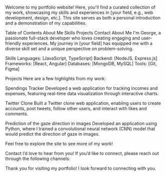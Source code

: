Welcome to my portfolio website! Here, you'll find a curated collection of my work, showcasing my skills and experiences in [your field, e.g., web development, design, etc.]. This site serves as both a personal introduction and a demonstration of my capabilities.

Table of Contents
About Me
Skills
Projects
Contact
About Me
I'm George, a passionate full-stack developer who loves creating engaging and user-friendly experiences. My journey in [your field] has equipped me with a diverse skill set and a unique perspective on problem-solving.

Skills
Languages: [JavaScript, TypeScript]
Backend: [NodeJS, Express.js]
Frameworks: [React, Angular]
Databases: [MongoDB, MySQL]
Tools: [Git, Figma]

Projects
Here are a few highlights from my work:

Spendings Tracker
Developed a web application for tracking incomes and expenses, featuring real-time data visualization through interactive charts. 

Twitter Clone
Built a Twitter clone web application, enabling users to create accounts, post tweets, follow other users, and interact with likes and comments.

Prediction of the gaze direction in images
Developed an application using Python, where I trained a convolutional neural network (CNN) model that would predict the direction of gaze in images. 

Feel free to explore the site to see more of my work!

Contact
I’d love to hear from you! If you’d like to connect, please reach out through the following channels:

Thank you for visiting my portfolio! I look forward to connecting with you.
